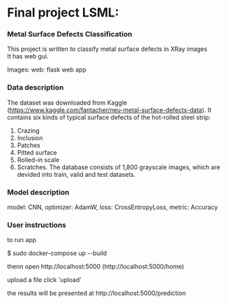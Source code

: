 # Final project LSML:

### Metal Surface Defects Classification
This project is written to classify metal surface defects in XRay images  
It has web gui.

Images: 
web: flask web app

### Data description
The dataset was downloaded from Kaggle (https://www.kaggle.com/fantacher/neu-metal-surface-defects-data). It contains six kinds of typical surface defects of the hot-rolled steel strip:
1. Crazing
2. Inclusion
3. Patches
4. Pitted surface
5. Rolled-in scale
6. Scratches. 
The database consists of 1,800 grayscale images, which are devided into train, valid and test datasets.

### Model description

model: CNN,
optimizer: AdamW, 
loss: CrossEntropyLoss, 
metric: Accuracy

### User instructions


to run app

$ sudo docker-compose up --build

thenn open
http://localhost:5000 (http://localhost:5000/home)

upload a file
click 'upload'

the results will be presented at http://localhost:5000/prediction
